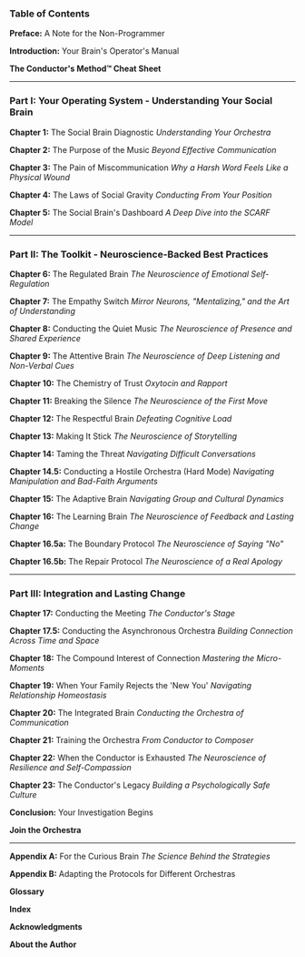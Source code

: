 ### **Table of Contents**

**Preface:** A Note for the Non-Programmer

**Introduction:** Your Brain's Operator's Manual

**The Conductor's Method™ Cheat Sheet**

---

### **Part I: Your Operating System - Understanding Your Social Brain**

**Chapter 1:** The Social Brain Diagnostic
*Understanding Your Orchestra*

**Chapter 2:** The Purpose of the Music
*Beyond Effective Communication*

**Chapter 3:** The Pain of Miscommunication
*Why a Harsh Word Feels Like a Physical Wound*

**Chapter 4:** The Laws of Social Gravity
*Conducting From Your Position*

**Chapter 5:** The Social Brain's Dashboard
*A Deep Dive into the SCARF Model*

---

### **Part II: The Toolkit - Neuroscience-Backed Best Practices**

**Chapter 6:** The Regulated Brain
*The Neuroscience of Emotional Self-Regulation*

**Chapter 7:** The Empathy Switch
*Mirror Neurons, "Mentalizing," and the Art of Understanding*

**Chapter 8:** Conducting the Quiet Music
*The Neuroscience of Presence and Shared Experience*

**Chapter 9:** The Attentive Brain
*The Neuroscience of Deep Listening and Non-Verbal Cues*

**Chapter 10:** The Chemistry of Trust
*Oxytocin and Rapport*

**Chapter 11:** Breaking the Silence
*The Neuroscience of the First Move*

**Chapter 12:** The Respectful Brain
*Defeating Cognitive Load*

**Chapter 13:** Making It Stick
*The Neuroscience of Storytelling*

**Chapter 14:** Taming the Threat
*Navigating Difficult Conversations*

**Chapter 14.5:** Conducting a Hostile Orchestra (Hard Mode)
*Navigating Manipulation and Bad-Faith Arguments*

**Chapter 15:** The Adaptive Brain
*Navigating Group and Cultural Dynamics*

**Chapter 16:** The Learning Brain
*The Neuroscience of Feedback and Lasting Change*

**Chapter 16.5a:** The Boundary Protocol
*The Neuroscience of Saying "No"*

**Chapter 16.5b:** The Repair Protocol
*The Neuroscience of a Real Apology*

---

### **Part III: Integration and Lasting Change**

**Chapter 17:** Conducting the Meeting
*The Conductor's Stage*

**Chapter 17.5:** Conducting the Asynchronous Orchestra
*Building Connection Across Time and Space*

**Chapter 18:** The Compound Interest of Connection
*Mastering the Micro-Moments*

**Chapter 19:** When Your Family Rejects the 'New You'
*Navigating Relationship Homeostasis*

**Chapter 20:** The Integrated Brain
*Conducting the Orchestra of Communication*

**Chapter 21:** Training the Orchestra
*From Conductor to Composer*

**Chapter 22:** When the Conductor is Exhausted
*The Neuroscience of Resilience and Self-Compassion*

**Chapter 23:** The Conductor's Legacy
*Building a Psychologically Safe Culture*

**Conclusion:** Your Investigation Begins

**Join the Orchestra**

---

**Appendix A:** For the Curious Brain
*The Science Behind the Strategies*

**Appendix B:** Adapting the Protocols for Different Orchestras

**Glossary**

**Index**

**Acknowledgments**

**About the Author**
